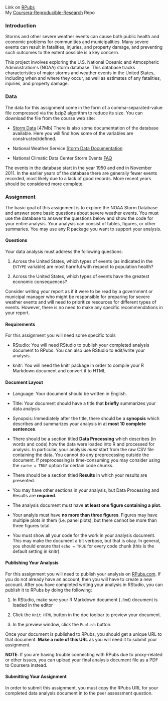 Link on <a href="http://rpubs.com/datanalyst/64388" target="_blank">RPubs</a>  
My [Coursera-Reproducible-Research](https://github.com/datanalyst/RepData_PeerAssessment2) Repo  

### Introduction

Storms and other severe weather events can cause both public health and economic problems for communities and municipalities. Many severe events can result in fatalities, injuries, and property damage, and preventing such outcomes to the extent possible is a key concern.

This project involves exploring the U.S. National Oceanic and Atmospheric Administration's (NOAA) storm database. This database tracks characteristics of major storms and weather events in the United States, including when and where they occur, as well as estimates of any fatalities, injuries, and property damage.

### Data

The data for this assignment come in the form of a comma-separated-value file compressed via the bzip2 algorithm to reduce its size. You can download the file from the course web site:

* [Storm Data](https://d396qusza40orc.cloudfront.net/repdata%2Fdata%2FStormData.csv.bz2) [47Mb]
There is also some documentation of the database available. Here you will find how some of the variables are constructed/defined.

* National Weather Service [Storm Data Documentation](https://d396qusza40orc.cloudfront.net/repdata%2Fpeer2_doc%2Fpd01016005curr.pdf)

* National Climatic Data Center Storm Events [FAQ](https://d396qusza40orc.cloudfront.net/repdata%2Fpeer2_doc%2FNCDC%20Storm%20Events-FAQ%20Page.pdf)

The events in the database start in the year 1950 and end in November 2011. In the earlier years of the database there are generally fewer events recorded, most likely due to a lack of good records. More recent years should be considered more complete.

### Assignment

The basic goal of this assignment is to explore the NOAA Storm Database and answer some basic questions about severe weather events. You must use the database to answer the questions below and show the code for your entire analysis. Your analysis can consist of tables, figures, or other summaries. You may use any R package you want to support your analysis.

#### Questions

Your data analysis must address the following questions:

1. Across the United States, which types of events (as indicated in the `EVTYPE` variable) are most harmful with respect to population health?

2. Across the United States, which types of events have the greatest economic consequences?

Consider writing your report as if it were to be read by a government or municipal manager who might be responsible for preparing for severe weather events and will need to prioritize resources for different types of events. However, there is no need to make any specific recommendations in your report.

#### Requirements

For this assignment you will need some specific tools

* RStudio: You will need RStudio to publish your completed analysis document to RPubs. You can also use RStudio to edit/write your analysis.

* knitr: You will need the knitr package in order to compile your R Markdown document and convert it to HTML

#### Document Layout

* Language: Your document should be written in English.

* Title: Your document should have a title that <b>briefly</b> summarizes your data analysis

* Synopsis: Immediately after the title, there should be a <b>synopsis</b> which describes and summarizes your analysis in at <b>most 10 complete sentences</b>.

* There should be a section titled <b>Data Processing</b> which describes (in words and code) how the data were loaded into R and processed for analysis. In particular, your analysis <i>must</i> start from the raw CSV file containing the data. You cannot do any preprocessing outside the document. If preprocessing is time-consuming you may consider using the `cache = TRUE` option for certain code chunks.

* There should be a section titled <b>Results</b> in which your results are presented.

* You may have other sections in your analysis, but Data Processing and Results are <b>required</b>.

* The analysis document must have <b>at least one figure containing a plot</b>.

* Your analyis must have <b>no more than three figures</b>. Figures may have multiple plots in them (i.e. panel plots), but there cannot be more than three figures total.

* You must show all your code for the work in your analysis document. This may make the document a bit verbose, but that is okay. In general, you should ensure that `echo = TRUE` for every code chunk (this is the default setting in knitr).

#### Publishing Your Analysis

For this assignment you will need to publish your analysis on [RPubs.com](http://rpubs.com/). If you do not already have an account, then you will have to create a new account. After you have completed writing your analysis in RStudio, you can publish it to RPubs by doing the following:

1. In RStudio, make sure your R Markdown document (`.Rmd`) document is loaded in the editor

2. Click the `Knit HTML` button in the doc toolbar to preview your document.

3. In the preview window, click the `Publish` button.

Once your document is published to RPubs, you should get a unique URL to that document. <b>Make a note of this URL</b> as you will need it to submit your assignment.

<b>NOTE</b>: If you are having trouble connecting with RPubs due to proxy-related or other issues, you can upload your final analysis document file as a PDF to Coursera instead.

#### Submitting Your Assignment

In order to submit this assignment, you must copy the RPubs URL for your completed data analysis document in to the peer assessment question.
